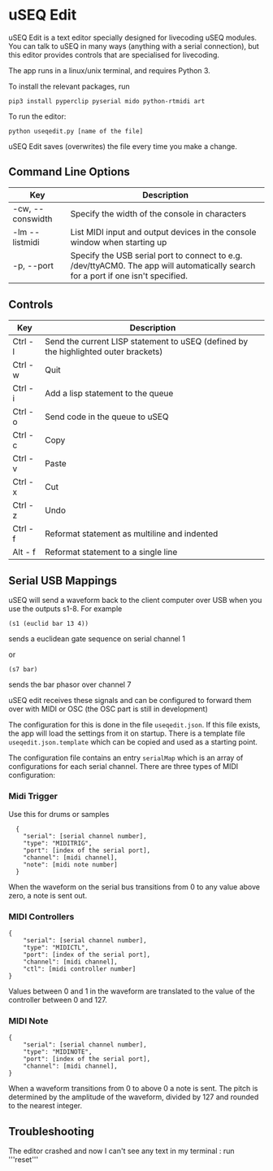 # uSEQ Edit

uSEQ Edit is a text editor specially designed for livecoding uSEQ modules.  You can talk to uSEQ in many ways (anything with a serial connection), but this editor provides controls that are specialised for livecoding.

The app runs in a linux/unix terminal, and requires Python 3.

To install the relevant packages, run 

```
pip3 install pyperclip pyserial mido python-rtmidi art
```


To run the editor:

```
python useqedit.py [name of the file]
```


uSEQ Edit saves (overwrites) the file every time you make a change.


## Command Line Options

| Key | Description |
| --- | --- |
| -cw, --conswidth | Specify the width of the console in characters |
| -lm --listmidi | List MIDI input and output devices in the console window when starting up |
| -p, --port | Specify the USB serial port to connect to e.g. /dev/ttyACM0. The app will automatically search for a port if one isn't specified.|



## Controls

| Key | Description |
| --- | --- |
| Ctrl - l | Send the current LISP statement to uSEQ (defined by the highlighted outer brackets) |
| Ctrl - w | Quit |
| Ctrl - i | Add a lisp statement to the queue |
| Ctrl - o | Send code in the queue to uSEQ |
| Ctrl - c | Copy |
| Ctrl - v | Paste |
| Ctrl - x | Cut |
| Ctrl - z | Undo |
| Ctrl - f | Reformat statement as multiline and indented|
| Alt - f  | Reformat statement to a single line |



## Serial USB Mappings

uSEQ will send a waveform back to the client computer over USB when you use the outputs s1-8. For example

```
(s1 (euclid bar 13 4))
```
sends a euclidean gate sequence on serial channel 1

or

```
(s7 bar)
```
sends the bar phasor over channel 7

uSEQ edit receives these signals and can be configured to forward them over with MIDI or OSC (the OSC part is still in development)

The configuration for this is done in the file `useqedit.json`.  If this file exists, the app will load the settings from it on startup.  There is a template file `useqedit.json.template` which can be copied and used as a starting point.

The configuration file contains an entry `serialMap` which is an array of configurations for each serial channel.  There are three types of MIDI configuration:

### Midi Trigger

Use this for drums or samples

```
  {
    "serial": [serial channel number],
    "type": "MIDITRIG",
    "port": [index of the serial port],
    "channel": [midi channel],
    "note": [midi note number]
  }
```

When the waveform on the serial bus transitions from 0 to any value above zero, a note is sent out.

### MIDI Controllers

```
{
    "serial": [serial channel number],
    "type": "MIDICTL",
    "port": [index of the serial port],
    "channel": [midi channel],
    "ctl": [midi controller number]
}
```

Values between 0 and 1 in the waveform are translated to the value of the controller between 0 and 127.

### MIDI Note

```
{
    "serial": [serial channel number],
    "type": "MIDINOTE",
    "port": [index of the serial port],
    "channel": [midi channel],
}
```

When a waveform transitions from 0 to above 0 a note is sent. The pitch is determined by the amplitude of the waveform, divided by 127 and rounded to the nearest integer.


## Troubleshooting

The editor crashed and now I can't see any text in my terminal
: run '''reset'''
